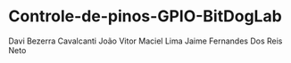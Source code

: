 # Controle-de-pinos-GPIO-BitDogLab
Davi Bezerra Cavalcanti
João Vitor Maciel Lima
Jaime Fernandes Dos Reis Neto
